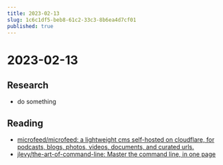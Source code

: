 ```yaml
---
title: 2023-02-13
slug: 1c6c1df5-beb8-61c2-33c3-8b6ea4d7cf01
published: true
---
```


# 2023-02-13

## Research

* do something

## Reading

* [microfeed/microfeed: a lightweight cms self-hosted on cloudflare, for podcasts, blogs, photos, videos, documents, and curated urls.](https://github.com/microfeed/microfeed)
* [jlevy/the-art-of-command-line: Master the command line, in one page](https://github.com/jlevy/the-art-of-command-line)
